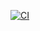 
[![CI](https://github.com/TheOneBall/daily-scraper/actions/workflows/ubuntu.yml/badge.svg)](https://github.com/TheOneBall/daily-scraper/actions/workflows/ubuntu.yml)
